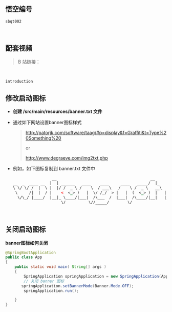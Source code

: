 ## 悟空编号

`sbqt002`

<br>



## 配套视频

> B 站链接：

<br>

```
introduction
```

## 修改启动图标



- **创建 /src/main/resources/banner.txt 文件**

- 通过如下网站设置banner图标样式

  > http://patorjk.com/software/taag/#p=display&f=Graffiti&t=Type%20Something%20  
  >
  > or
  >
  > http://www.degraeve.com/img2txt.php 

- 例如，如下图标复制到 banner.txt 文件中

  ```xml
                   __                                         __                 .__  .__   
  __  _  ____ __  |  | ______   ____    ____     ____   _____/  |_    ____  __ __|  | |  |  
  \ \/ \/ /  |  \ |  |/ /  _ \ /    \  / ___\   /    \ /  _ \   __\  /    \|  |  \  | |  |  
   \     /|  |  / |    <  <_> )   |  \/ /_/  > |   |  (  <_> )  |   |   |  \  |  /  |_|  |__
    \/\_/ |____/  |__|_ \____/|___|  /\___  /  |___|  /\____/|__|   |___|  /____/|____/____/
                       \/          \//_____/        \/                   \/                 
  ```





<br>



## 关闭启动图标

**banner图标如何关闭**

```java
@SpringBootApplication
public class App
{
    public static void main( String[] args )
    {
        SpringApplication springApplication = new SpringApplication(App.class);
        // 关闭 banner 图标
       springApplication.setBannerMode(Banner.Mode.OFF);
        springApplication.run();

    }
}

```

